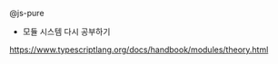 @js-pure

[//]: # (* 자주 쓰는 pure 자바 스크립트 라이브러리)
[//]: # (* es6 기준 cjs, mjs 모두 출력)

* 모듈 시스템 다시 공부하기

https://www.typescriptlang.org/docs/handbook/modules/theory.html

